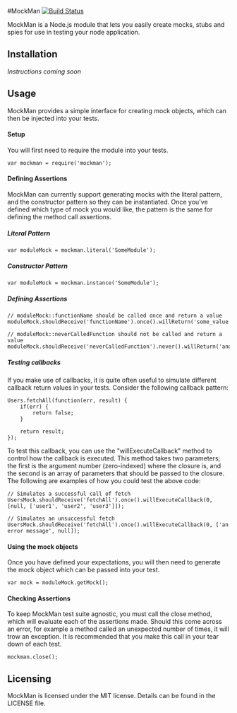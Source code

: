 #MockMan [![Build Status](https://travis-ci.org/JANorman/MockMan.png?branch=master)](https://travis-ci.org/JANorman/MockMan)

MockMan is a Node.js module that lets you easily create mocks, stubs and spies for use in testing your node application. 

## Installation
_Instructions coming soon_

## Usage
MockMan provides a simple interface for creating mock objects, which can then be injected into your tests.

#### Setup
You will first need to require the module into your tests.

    var mockman = require('mockman');

#### Defining Assertions
MockMan can currently support generating mocks with the literal pattern, and the constructor pattern so they can be instantiated. Once you've defined which type of mock you would like, the pattern is the same for defining the method call assertions. 
	
##### Literal Pattern
    var moduleMock = mockman.literal('SomeModule');

##### Constructor Pattern
    var moduleMock = mockman.instance('SomeModule');

##### Defining Assertions

    // moduleMock::functionName should be called once and return a value
    moduleMock.shouldReceive('functionName').once().willReturn('some_value');
    
    // moduleMock::neverCalledFunction should not be called and return a value
    moduleMock.shouldReceive('neverCalledFunction').never().willReturn('another_value');

##### Testing callbacks
If you make use of callbacks, it is quite often useful to simulate different callback return values in your tests. Consider the following callback pattern:

    Users.fetchAll(function(err, result) {
        if(err) {
            return false;
        }

        return result;
    }); 

To test this callback, you can use the "willExecuteCallback" method to control how the callback is executed. This method takes two parameters; the first is the argument number (zero-indexed) where the closure is, and the second is an array of parameters that should be passed to the closure. The following are examples of how you could test the above code:
    
    // Simulates a successful call of fetch
    UsersMock.shouldReceive('fetchAll').once().willExecuteCallback(0, [null, ['user1', 'user2', 'user3']]);

    // Simulates an unsuccessful fetch
    UsersMock.shouldReceive('fetchAll').once().willExecuteCallback(0, ['an error message', null]);


#### Using the mock objects
Once you have defined your expectations, you will then need to generate the mock object which can be passed into your test.

    var mock = moduleMock.getMock();

#### Checking Assertions
To keep MockMan test suite agnostic, you must call the close method, which will evaluate each of the assertions made. Should this come across an error, for example a method called an unexpected number of times, it will trow an exception. It is recommended that you make this call in your tear down of each test. 

    mockman.close();

## Licensing
MockMan is licensed under the MIT license. Details can be found in the LICENSE file. 
